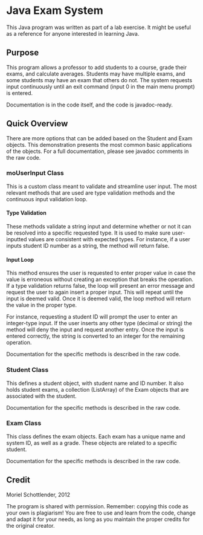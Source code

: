 # Java Exam System

This Java program was written as part of a lab exercise. It might be useful as a reference for anyone interested in learning Java. 

## Purpose

This program allows a professor to add students to a course, grade their exams, and calculate averages. Students may have multiple exams, and some students may have an exam that others do not. The system requests input continuously until an exit command (input 0 in the main menu prompt) is entered.

Documentation is in the code itself, and the code is javadoc-ready.

## Quick Overview

There are more options that can be added based on the Student and Exam objects. This demonstration presents the most common basic applications of the objects. For a full documentation, please see javadoc comments in the raw code.

### moUserInput Class

This is a custom class meant to validate and streamline user input. The most relevant methods that are used are type validation methods and the continuous input validation loop.

#### Type Validation

These methods validate a string input and determine whether or not it can be resolved into a specific requested type. It is used to make sure user-inputted values are consistent with expected types. For instance, if a user inputs student ID number as a string, the method will return false.

#### Input Loop

This method ensures the user is requested to enter proper value in case the value is erroneous without creating an exception that breaks the operation. If a type validation returns false, the loop will present an error message and request the user to again insert a proper input. This will repeat until the input is deemed valid. Once it is deemed valid, the loop method will return the value in the proper type.

For instance, requesting a student ID will prompt the user to enter an integer-type input. If the user inserts any other type (decimal or string) the method will deny the input and request another entry. Once the input is entered correctly, the string is converted to an integer for the remaining operation.

Documentation for the specific methods is described in the raw code.

### Student Class
This defines a student object, with student name and ID number. It also holds student exams, a collection (ListArray) of the Exam objects that are associated with the student.

Documentation for the specific methods is described in the raw code.

### Exam Class
This class defines the exam objects. Each exam has a unique name and system ID, as well as a grade. These objects are related to a specific student.

Documentation for the specific methods is described in the raw code.


## Credit

Moriel Schottlender, 2012

The program is shared with permission. 
Remember: copying this code as your own is plagiarism! You are free to use and learn from the code, change and adapt it for your needs, as long as you maintain the proper credits for the original creator.
